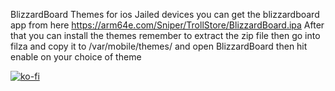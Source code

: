 BlizzardBoard Themes for ios Jailed devices you can get the blizzardboard app from here https://arm64e.com/Sniper/TrollStore/BlizzardBoard.ipa
After that you can install the themes remember to extract the zip file then go into filza and copy it to /var/mobile/themes/
and open BlizzardBoard then hit enable on your choice of theme


[![ko-fi](https://ko-fi.com/img/githubbutton_sm.svg)](https://ko-fi.com/E1E1FO11L)

